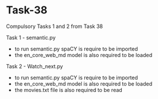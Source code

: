 # Task-38
Compulsory Tasks 1 and 2 from Task 38

Task 1 - semantic.py
- to run semantic.py spaCY is require to be imported
-  the en_core_web_md model is also required to be loaded


Task 2 - Watch_next.py
- to run semantic.py spaCY is require to be imported
- the en_core_web_md model is also required to be loaded
- the movies.txt file is also required to be read 
